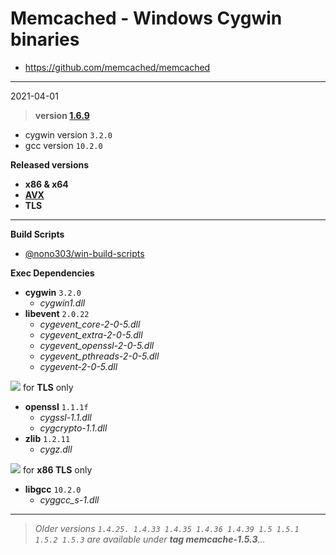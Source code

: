 # Memcached - Windows Cygwin binaries #
- https://github.com/memcached/memcached
----
2021-04-01

> **version [1.6.9](https://github.com/memcached/memcached/tree/1.6.9)**

  - cygwin version `3.2.0`
  - gcc version `10.2.0`

**Released versions**

  - **x86 & x64**
  - **[AVX](https://msdn.microsoft.com/fr-fr/library/jj620901.aspx)**
  - **TLS**
-----
**Build Scripts** 

- [@nono303/win-build-scripts](https://github.com/nono303/win-build-scripts)

**Exec Dependencies**
 - **cygwin** `3.2.0`
   - *cygwin1.dll*
 - **libevent** `2.0.22`
   - *cygevent_core-2-0-5.dll*
   - *cygevent_extra-2-0-5.dll*
   - *cygevent_openssl-2-0-5.dll*
   - *cygevent_pthreads-2-0-5.dll*
   - *cygevent-2-0-5.dll*

![](https://placehold.it/15/FFA500/000000?text=+) for **TLS** only
  - **openssl** `1.1.1f`
    - *cygssl-1.1.dll*
    - *cygcrypto-1.1.dll*
  - **zlib** `1.2.11`
    - *cygz.dll*

![](https://placehold.it/15/FFA500/000000?text=+) for **x86 TLS** only
  - **libgcc** `10.2.0`
    - *cyggcc_s-1.dll*
----
> *Older versions `1.4.25. 1.4.33 1.4.35 1.4.36 1.4.39 1.5 1.5.1 1.5.2 1.5.3` are available under **tag memcache-1.5.3**...*